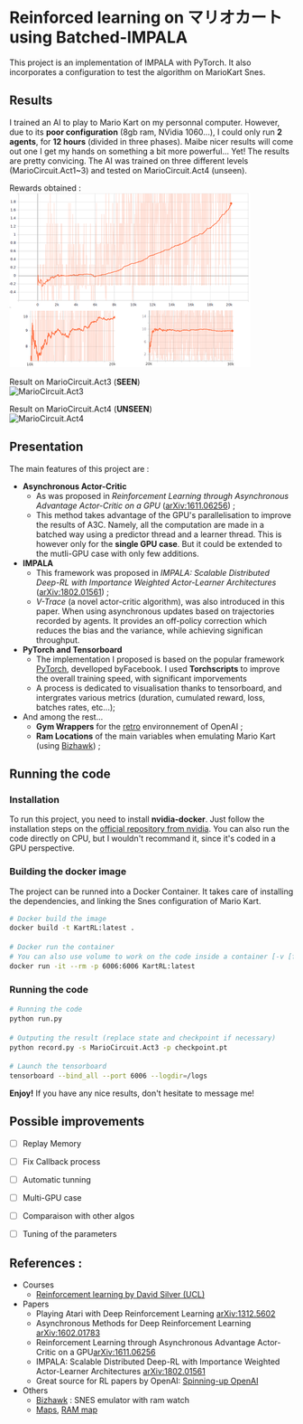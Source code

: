 # Reinforced learning on マリオカート using Batched-IMPALA

This project is an implementation of IMPALA with PyTorch. It also incorporates a configuration to test the algorithm on MarioKart Snes.

## Results 

I trained an AI to play to Mario Kart on my personnal computer. However, due to its **poor configuration** (8gb ram, NVidia 1060...), I could only run **2 agents**, for **12 hours** (divided in three phases). Maibe nicer results will come out one I get my hands on something a bit more powerful...
Yet! The results are pretty convicing. The AI was trained on three different levels (MarioCircuit.Act1~3) and tested on MarioCircuit.Act4 (unseen).

Rewards obtained :   
![Rewards](./result/reward.png)   

Result on MarioCircuit.Act3 (**SEEN**)   
![MarioCircuit.Act3](./result/MarioCircuit.Act3.gif)   

Result on MarioCircuit.Act4 (**UNSEEN**)   
![MarioCircuit.Act4](./result/MarioCircuit.Act4.gif)   


## Presentation

The main features of this project are :
* **Asynchronous Actor-Critic**
  * As was proposed in *Reinforcement Learning through Asynchronous Advantage Actor-Critic on a GPU* ([arXiv:1611.06256](https://arxiv.org/abs/1611.06256)) ;
  * This method takes advantage of the GPU's parallelisation to improve the results of A3C. Namely, all the computation are made in a batched way using a predictor thread and a learner thread. This is however only for the **single GPU case**. But it could be extended to the mutli-GPU case with only few additions.
* **IMPALA**
  * This framework was proposed in *IMPALA: Scalable Distributed Deep-RL with Importance Weighted Actor-Learner Architectures* ([arXiv:1802.01561](https://arxiv.org/abs/1802.01561)) ;
  * *V-Trace* (a novel actor-critic algorithm), was also introduced in this paper. When using asynchronous updates based on trajectories recorded by agents. It provides an off-policy correction which reduces the bias and the variance, while achieving significan throughput.
* **PyTorch and Tensorboard**
  * The implementation I proposed is based on the popular framework [PyTorch](https://pytorch.org/), develloped byFacebook. I used **Torchscripts** to improve the overall training speed, with significant imporvements
  * A process is dedicated to visualisation thanks to tensorboard, and intergrates various metrics (duration, cumulated reward, loss, batches rates, etc...);
* And among the rest...
  * **Gym Wrappers** for the [retro](https://github.com/openai/retro) environnement of OpenAI ;
  * **Ram Locations** of the main variables when emulating Mario Kart (using [Bizhawk](https://github.com/TASVideos/BizHawk)) ;


## Running the code

### Installation

To run this project, you need to install **nvidia-docker**. Just follow the installation steps on the [official repository from nvidia](https://github.com/NVIDIA/nvidia-docker). You can also run the code directly on CPU, but I wouldn't recommand it, since it's coded in a GPU perspective.

### Building the docker image

The project can be runned into a Docker Container. It takes care of installing the dependencies, and linking the Snes configuration of Mario Kart.

```bash
# Docker build the image
docker build -t KartRL:latest . 

# Docker run the container
# You can also use volume to work on the code inside a container [-v [folder]:/App]
docker run -it --rm -p 6006:6006 KartRL:latest
```

### Running the code

```bash
# Running the code
python run.py

# Outputing the result (replace state and checkpoint if necessary)
python record.py -s MarioCircuit.Act3 -p checkpoint.pt

# Launch the tensorboard
tensorboard --bind_all --port 6006 --logdir=/logs
```

**Enjoy!** If you have any nice results, don't hesitate to message me!

## Possible improvements

- [ ] Replay Memory
- [ ] Fix Callback process
- [ ] Automatic tunning
- [ ] Multi-GPU case
- [ ] Comparaison with other algos
- [ ] Tuning of the parameters


## References :

* Courses  
  * [Reinforcement learning by David Silver (UCL)](http://www0.cs.ucl.ac.uk/staff/d.silver/web/Teaching.html)
* Papers
  * Playing Atari with Deep Reinforcement Learning [arXiv:1312.5602](https://arxiv.org/abs/1312.5602)
  * Asynchronous Methods for Deep Reinforcement Learning [arXiv:1602.01783](https://arxiv.org/abs/1602.01783)
  * Reinforcement Learning through Asynchronous Advantage Actor-Critic on a GPU[arXiv:1611.06256](https://arxiv.org/abs/1611.06256)
  * IMPALA: Scalable Distributed Deep-RL with Importance Weighted Actor-Learner Architectures [arXiv:1802.01561](https://arxiv.org/abs/1802.01561)
  * Great source for RL papers by OpenAI: [Spinning-up OpenAI](https://spinningup.openai.com/en/latest/spinningup/keypapers.html)
* Others 
  * [Bizhawk](https://github.com/TASVideos/BizHawk) : SNES emulator with ram watch
  * [Maps](http://www.mariouniverse.com/maps-snes-smk/), [RAM map](https://datacrystal.romhacking.net/wiki/Super_Mario_Kart:RAM_map)